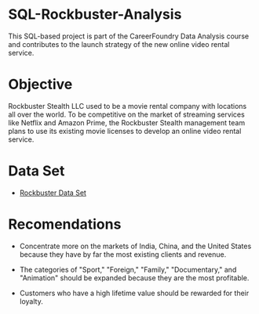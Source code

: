# SQL-Rockbuster-Analysis
This SQL-based project is part of the CareerFoundry Data Analysis course and contributes to the launch strategy of the new online video rental service.

# Objective
Rockbuster Stealth LLC used to be a movie rental company with locations all over the world. To be competitive on the market of streaming services like Netflix and Amazon Prime, the Rockbuster Stealth management team plans to use its existing movie licenses to develop an online video rental service.

# Data Set
- [Rockbuster Data Set](http://www.postgresqltutorial.com/wp-content/uploads/2019/05/dvdrental.zip)

# Recomendations
 - Concentrate more on the markets of India, China, and the United States because they have by far the most existing clients and revenue.
 
 - The categories of "Sport," "Foreign," "Family," "Documentary," and "Animation" should be expanded because they are the most profitable.
  
 - Customers who have a high lifetime value should be rewarded for their loyalty.
